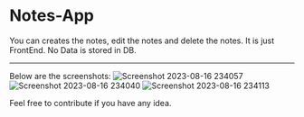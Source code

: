 # Notes-App
You can creates the notes, edit the notes and delete the notes.
It is just FrontEnd. No Data is stored in DB.

--------------------------------------------------------------------------------------------------------------------------------------------
Below are the screenshots:
![Screenshot 2023-08-16 234057](https://github.com/Mohd-Adeen/Notes-App/assets/85848523/43d57610-f278-4ddd-a6ee-91e46adde5b8)
![Screenshot 2023-08-16 234040](https://github.com/Mohd-Adeen/Notes-App/assets/85848523/fbe10b14-14d8-4fe3-9887-4a334dffc204)
![Screenshot 2023-08-16 234113](https://github.com/Mohd-Adeen/Notes-App/assets/85848523/57348969-c4d8-474c-8893-47281cacaf75)


Feel free to contribute if you have any idea.
